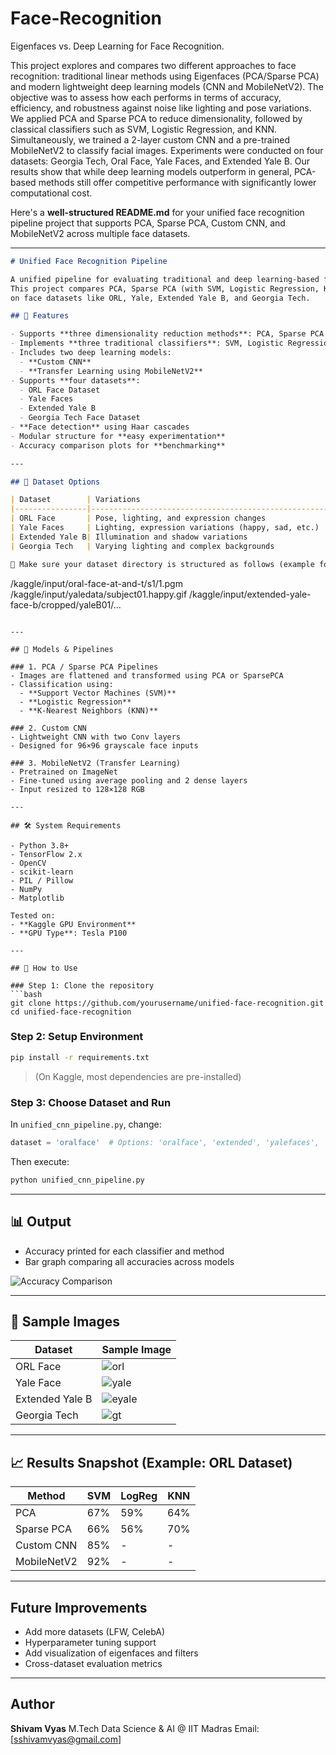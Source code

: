 # Face-Recognition
Eigenfaces vs. Deep Learning for Face Recognition.

This project explores and compares two different approaches to face recognition: traditional linear methods using Eigenfaces (PCA/Sparse PCA) and modern lightweight deep learning models (CNN and MobileNetV2). The objective was to assess how each performs in terms of accuracy, efficiency, and robustness against noise like lighting and pose variations. We applied PCA and Sparse PCA to reduce dimensionality, followed by classical classifiers such as SVM, Logistic Regression, and KNN. Simultaneously, we trained a 2-layer custom CNN and a pre-trained MobileNetV2 to classify facial images. Experiments were conducted on four datasets: Georgia Tech, Oral Face, Yale Faces, and Extended Yale B. Our results show that while deep learning models outperform in general, PCA-based methods still offer competitive performance with significantly lower computational cost.


Here's a **well-structured README.md** for your unified face recognition pipeline project that supports PCA, Sparse PCA, Custom CNN, and MobileNetV2 across multiple face datasets.

---

```markdown
# Unified Face Recognition Pipeline

A unified pipeline for evaluating traditional and deep learning-based face recognition models on multiple datasets.
This project compares PCA, Sparse PCA (with SVM, Logistic Regression, KNN) against modern CNN-based methods (Custom CNN, MobileNetV2)
on face datasets like ORL, Yale, Extended Yale B, and Georgia Tech.

## 📌 Features

- Supports **three dimensionality reduction methods**: PCA, Sparse PCA
- Implements **three traditional classifiers**: SVM, Logistic Regression, KNN
- Includes two deep learning models:
  - **Custom CNN**
  - **Transfer Learning using MobileNetV2**
- Supports **four datasets**:
  - ORL Face Dataset
  - Yale Faces
  - Extended Yale B
  - Georgia Tech Face Dataset
- **Face detection** using Haar cascades
- Modular structure for **easy experimentation**
- Accuracy comparison plots for **benchmarking**

---

## 📂 Dataset Options

| Dataset        | Variations                                          |
|----------------|-----------------------------------------------------|
| ORL Face       | Pose, lighting, and expression changes              |
| Yale Faces     | Lighting, expression variations (happy, sad, etc.) |
| Extended Yale B| Illumination and shadow variations                 |
| Georgia Tech   | Varying lighting and complex backgrounds           |

📁 Make sure your dataset directory is structured as follows (example for ORL):

```

/kaggle/input/oral-face-at-and-t/s1/1.pgm
/kaggle/input/yaledata/subject01.happy.gif
/kaggle/input/extended-yale-face-b/cropped/yaleB01/...

````

---

## 🧠 Models & Pipelines

### 1. PCA / Sparse PCA Pipelines
- Images are flattened and transformed using PCA or SparsePCA
- Classification using:
  - **Support Vector Machines (SVM)**
  - **Logistic Regression**
  - **K-Nearest Neighbors (KNN)**

### 2. Custom CNN
- Lightweight CNN with two Conv layers
- Designed for 96×96 grayscale face inputs

### 3. MobileNetV2 (Transfer Learning)
- Pretrained on ImageNet
- Fine-tuned using average pooling and 2 dense layers
- Input resized to 128×128 RGB

---

## 🛠️ System Requirements

- Python 3.8+
- TensorFlow 2.x
- OpenCV
- scikit-learn
- PIL / Pillow
- NumPy
- Matplotlib

Tested on:
- **Kaggle GPU Environment**
- **GPU Type**: Tesla P100

---

## 🚀 How to Use

### Step 1: Clone the repository
```bash
git clone https://github.com/yourusername/unified-face-recognition.git
cd unified-face-recognition
````

### Step 2: Setup Environment

```bash
pip install -r requirements.txt
```

> (On Kaggle, most dependencies are pre-installed)

### Step 3: Choose Dataset and Run

In `unified_cnn_pipeline.py`, change:

```python
dataset = 'oralface'  # Options: 'oralface', 'extended', 'yalefaces', 'georgia'
```

Then execute:

```bash
python unified_cnn_pipeline.py
```

---

## 📊 Output

* Accuracy printed for each classifier and method
* Bar graph comparing all accuracies across models

![Accuracy Comparison](./sample_accuracy_plot.png)

---

## 📌 Sample Images

| Dataset         | Sample Image                                 |
| --------------- | -------------------------------------------- |
| ORL Face        | ![orl](./samples/orl_sample.png)             |
| Yale Face       | ![yale](./samples/yale_sample.png)           |
| Extended Yale B | ![eyale](./samples/extended_yale_sample.png) |
| Georgia Tech    | ![gt](./samples/georgia_sample.png)          |

---

## 📈 Results Snapshot (Example: ORL Dataset)

| Method      | SVM | LogReg | KNN |
| ----------- | --- | ------ | --- |
| PCA         | 67% | 59%    | 64% |
| Sparse PCA  | 66% | 56%    | 70% |
| Custom CNN  | 85% | -      | -   |
| MobileNetV2 | 92% | -      | -   |

---

##  Future Improvements

* Add more datasets (LFW, CelebA)
* Hyperparameter tuning support
* Add visualization of eigenfaces and filters
* Cross-dataset evaluation metrics

---

##  Author

**Shivam Vyas**
M.Tech Data Science & AI @ IIT Madras
Email: \[[sshivamvyas@gmail.com](mailto:sshivamvyas@gmail.com)]


